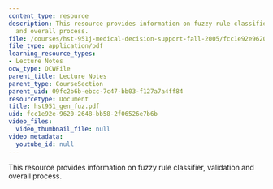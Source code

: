 ```yaml
---
content_type: resource
description: This resource provides information on fuzzy rule classifier, validation
  and overall process.
file: /courses/hst-951j-medical-decision-support-fall-2005/fcc1e92e96202648bb582f06526e7b6b_hst951_gen_fuz.pdf
file_type: application/pdf
learning_resource_types:
- Lecture Notes
ocw_type: OCWFile
parent_title: Lecture Notes
parent_type: CourseSection
parent_uid: 09fc2b6b-ebcc-7c47-bb03-f127a7a4ff84
resourcetype: Document
title: hst951_gen_fuz.pdf
uid: fcc1e92e-9620-2648-bb58-2f06526e7b6b
video_files:
  video_thumbnail_file: null
video_metadata:
  youtube_id: null
---
```

This resource provides information on fuzzy rule classifier, validation and overall process.

